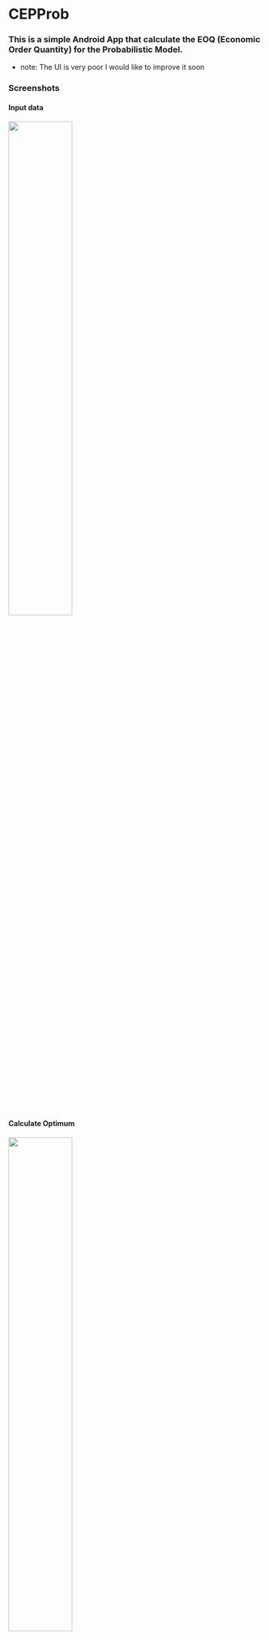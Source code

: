 # CEPProb

### This is a simple Android App that calculate the EOQ (Economic Order Quantity) for the Probabilistic Model.

* note: The UI is very poor I would like to improve it soon

### Screenshots

#### Input data
<img src="https://k50.kn3.net/D/5/2/3/C/4/1C2.jpg" width="50%">

#### Calculate Optimum
<img src="https://k50.kn3.net/8/9/4/8/1/1/A80.jpg" width="50%">

